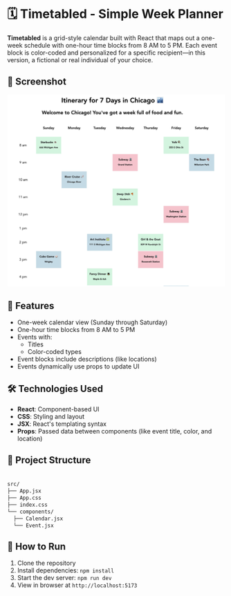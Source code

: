 # 🗓️ Timetabled - Simple Week Planner

**Timetabled** is a grid-style calendar built with React that maps out a one-week schedule with one-hour time blocks from 8 AM to 5 PM. Each event block is color-coded and personalized for a specific recipient—in this version, a fictional or real individual of your choice.

## 📸 Screenshot

![Timetabled Screenshot](./public/calendar_img.jpg)

## 🚀 Features

- One-week calendar view (Sunday through Saturday)
- One-hour time blocks from 8 AM to 5 PM
- Events with:
  - Titles
  - Color-coded types
- Event blocks include descriptions (like locations)
- Events dynamically use props to update UI

## 🛠️ Technologies Used

- **React**: Component-based UI
- **CSS**: Styling and layout
- **JSX**: React's templating syntax
- **Props**: Passed data between components (like event title, color, and location)

## 📁 Project Structure

```

src/
├── App.jsx
├── App.css
├── index.css
└── components/
  ├── Calendar.jsx
  └── Event.jsx

````

## 📝 How to Run

1. Clone the repository
2. Install dependencies: `npm install`
3. Start the dev server: `npm run dev`
4. View in browser at `http://localhost:5173`
